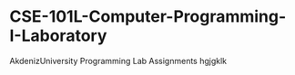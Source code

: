 # CSE-101L-Computer-Programming-I-Laboratory
 AkdenizUniversity Programming Lab Assignments
hgjgklk
